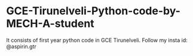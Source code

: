 # GCE-Tirunelveli-Python-code-by-MECH-A-student
It consists of first year python code in GCE Tirunelveli. Follow my insta id: @aspirin.gtr 
